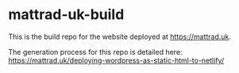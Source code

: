 # mattrad-uk-build

This is the build repo for the website deployed at https://mattrad.uk.

The generation process for this repo is detailed here: https://mattrad.uk/deploying-wordpress-as-static-html-to-netlify/
